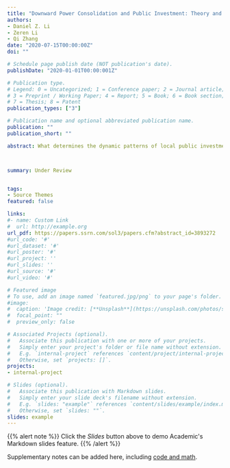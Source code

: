 ```yaml
---
title: "Downward Power Consolidation and Public Investment: Theory and Evidence from China"
authors:
- Daniel Z. Li
- Zeren Li 
- Qi Zhang
date: "2020-07-15T00:00:00Z"
doi: ""

# Schedule page publish date (NOT publication's date).
publishDate: "2020-01-01T00:00:001Z"

# Publication type.
# Legend: 0 = Uncategorized; 1 = Conference paper; 2 = Journal article;
# 3 = Preprint / Working Paper; 4 = Report; 5 = Book; 6 = Book section;
# 7 = Thesis; 8 = Patent
publication_types: ["3"]

# Publication name and optional abbreviated publication name.
publication: ""
publication_short: ""

abstract: What determines the dynamic patterns of local public investment in authoritarian countries? We analyze a unique dataset that matches public-private partnership (PPP) projects with Chinese mayors who served from 2010 to 2017, and document a robust tenure effect in public investment. Mayors decrease public investment over time during their tenure. We propose a theory of downward power consolidation for this tenure effect, and argue that mayors prioritize downward benefit distribution using PPP investment to consolidate power. We provide evidence for this hypothesis. Contract-level evidence shows that mayors allocate proportionally more investment to local firms, particularly local state-owned enterprises. Moreover, the tenure effect becomes more salient among mayors who lack local work experience or patronage connections with upper-level officials.



summary: Under Review


tags:
- Source Themes
featured: false

links:
#- name: Custom Link
#  url: http://example.org
url_pdf: https://papers.ssrn.com/sol3/papers.cfm?abstract_id=3893272
#url_code: '#'
#url_dataset: '#'
#url_poster: '#'
#url_project: ''
#url_slides: ''
#url_source: '#'
#url_video: '#'

# Featured image
# To use, add an image named `featured.jpg/png` to your page's folder. 
#image:
#  caption: 'Image credit: [**Unsplash**](https://unsplash.com/photos/s9CC2SKySJM)'
#  focal_point: ""
#  preview_only: false

# Associated Projects (optional).
#   Associate this publication with one or more of your projects.
#   Simply enter your project's folder or file name without extension.
#   E.g. `internal-project` references `content/project/internal-project/index.md`.
#   Otherwise, set `projects: []`.
projects:
- internal-project

# Slides (optional).
#   Associate this publication with Markdown slides.
#   Simply enter your slide deck's filename without extension.
#   E.g. `slides: "example"` references `content/slides/example/index.md`.
#   Otherwise, set `slides: ""`.
slides: example
---
```


{{% alert note %}}
Click the *Slides* button above to demo Academic's Markdown slides feature.
{{% /alert %}}

Supplementary notes can be added here, including [code and math](https://sourcethemes.com/academic/docs/writing-markdown-latex/).
